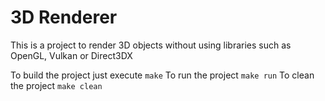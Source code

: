 # 3D Renderer

This is a project to render 3D objects without using libraries such as OpenGL, Vulkan or Direct3DX

To build the project just execute `make`
To run the project `make run`
To clean the project `make clean`
